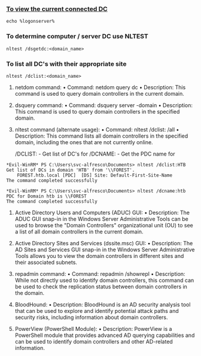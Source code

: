 ### [To view the current connected DC](https://community.spiceworks.com/topic/2251077-how-to-find-out-what-domain-controller-i-m-connected-to)

`echo %logonserver%`

### To determine computer / server DC use NLTEST

`nltest /dsgetdc:<domain_name>`

### To list all DC's with their appropriate site

`nltest /dclist:<domain_name>`

1.  netdom command:
•   Command: netdom query dc
•   Description: This command is used to query domain controllers in the current domain.

1.  dsquery command:
•   Command: dsquery server -domain <domain>
•   Description: This command is used to query domain controllers in the specified domain.

1.  nltest command (alternate usage):
•   Command: nltest /dclist:<domain> /all
•   Description: This command lists all domain controllers in the specified domain, including the ones that are not currently online.

    /DCLIST:<DomainName> - Get list of DC's for <DomainName>
    /DCNAME:<DomainName> - Get the PDC name for <DomainName>

```
*Evil-WinRM* PS C:\Users\svc-alfresco\Documents> nltest /dclist:HTB
Get list of DCs in domain 'HTB' from '\\FOREST'.
    FOREST.htb.local [PDC]  [DS] Site: Default-First-Site-Name
The command completed successfully

*Evil-WinRM* PS C:\Users\svc-alfresco\Documents> nltest /dcname:htb
PDC for Domain htb is \\FOREST
The command completed successfully
```

1.  Active Directory Users and Computers (ADUC) GUI:
•   Description: The ADUC GUI snap-in in the Windows Server Administrative Tools can be used to browse the "Domain Controllers" organizational unit (OU) to see a list of all domain controllers in the current domain.

1.  Active Directory Sites and Services (dssite.msc) GUI:
•   Description: The AD Sites and Services GUI snap-in in the Windows Server Administrative Tools allows you to view the domain controllers in different sites and their associated subnets.

1.  repadmin command:
•   Command: repadmin /showrepl
•   Description: While not directly used to identify domain controllers, this command can be used to check the replication status between domain controllers in the domain.

1.  BloodHound:
•   Description: BloodHound is an AD security analysis tool that can be used to explore and identify potential attack paths and security risks, including information about domain controllers.

1.  PowerView (PowerShell Module):
•   Description: PowerView is a PowerShell module that provides advanced AD querying capabilities and can be used to identify domain controllers and other AD-related information.
